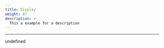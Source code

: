 ```yaml
---
title: Display
weight: 87
description: >-
  This a example for a description
---
```


---

undefined
